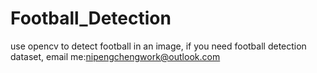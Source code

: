 # Football_Detection
use opencv to detect football in an image, if you need football detection dataset, email me:nipengchengwork@outlook.com
